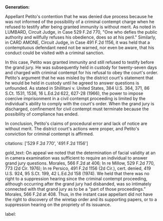 **Generation:**



Appellant Petito's contention that he was denied due process because he was not informed of the possibility of a criminal contempt charge when he refused to testify after being granted immunity is without merit. As noted in LUMBARD, Circuit Judge, in Case 529 F.2d 770, "One who defies the public authority and willfully refuses his obedience, does so at his peril." Similarly, in CARD AMONE, Circuit Judge, in Case 491 F.2d 1156, it was held that a contemptuous defendant need not be warned, nor even be aware, that his conduct could be visited with a criminal sanction.

In this case, Petito was granted immunity and still refused to testify before the grand jury. He was subsequently held in custody for twenty-seven days and charged with criminal contempt for his refusal to obey the court's order. Petito's argument that he was misled by the district court's statement that he would be held in custody until he agreed to answer questions is unfounded. As stated in Shillitani v. United States, 384 U.S. 364, 371, 86 S.Ct. 1531, 1536, 16 L.Ed.2d 622, 627-28 (1966), the power to impose coercive imprisonment in a civil contempt proceeding is limited by the individual's ability to comply with the court's order. When the grand jury is discharged, confinement for civil contempt must terminate because the possibility of compliance has ended.

In conclusion, Petito's claims of procedural error and lack of notice are without merit. The district court's actions were proper, and Petito's conviction for criminal contempt is affirmed.

citations: ['529 F.2d 770', '491 F.2d 1156']

gold_text: On appeal we noted that the determination of facial validity at an in camera examination was sufficient to require an individual to answer grand jury questions. Morales, 566 F.2d at 406; In re Millow, 529 F.2d 770, 773 (2d Cir. 1976); In re Persico, 491 F.2d 1156 (2d Cir.), cert. denied, 419 U.S. 924, 95 S.Ct. 199, 42 L.Ed.2d 158 (1974). We held that there was no right to a suppression hearing since the criminal contempt proceeding, although occurring after the grand jury had disbanded, was so intimately connected with that grand jury as to be a “part of those proceedings.” Morales, 566 F.2d at 408. Thus, in the instant case appellant did not have the right to discovery of the wiretap order and its supporting papers, or to a suppression hearing on the propriety of its issuance.

label: 